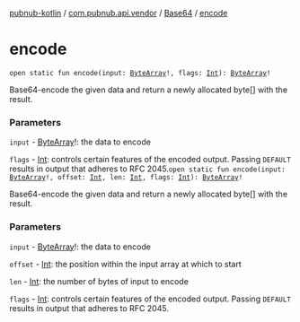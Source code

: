 [pubnub-kotlin](../../index.md) / [com.pubnub.api.vendor](../index.md) / [Base64](index.md) / [encode](./encode.md)

# encode

`open static fun encode(input: `[`ByteArray`](https://kotlinlang.org/api/latest/jvm/stdlib/kotlin/-byte-array/index.html)`!, flags: `[`Int`](https://kotlinlang.org/api/latest/jvm/stdlib/kotlin/-int/index.html)`): `[`ByteArray`](https://kotlinlang.org/api/latest/jvm/stdlib/kotlin/-byte-array/index.html)`!`

Base64-encode the given data and return a newly allocated byte[] with the result.

### Parameters

`input` - [ByteArray](https://kotlinlang.org/api/latest/jvm/stdlib/kotlin/-byte-array/index.html)!: the data to encode

`flags` - [Int](https://kotlinlang.org/api/latest/jvm/stdlib/kotlin/-int/index.html): controls certain features of the encoded output. Passing `DEFAULT` results in output that adheres to RFC 2045.`open static fun encode(input: `[`ByteArray`](https://kotlinlang.org/api/latest/jvm/stdlib/kotlin/-byte-array/index.html)`!, offset: `[`Int`](https://kotlinlang.org/api/latest/jvm/stdlib/kotlin/-int/index.html)`, len: `[`Int`](https://kotlinlang.org/api/latest/jvm/stdlib/kotlin/-int/index.html)`, flags: `[`Int`](https://kotlinlang.org/api/latest/jvm/stdlib/kotlin/-int/index.html)`): `[`ByteArray`](https://kotlinlang.org/api/latest/jvm/stdlib/kotlin/-byte-array/index.html)`!`

Base64-encode the given data and return a newly allocated byte[] with the result.

### Parameters

`input` - [ByteArray](https://kotlinlang.org/api/latest/jvm/stdlib/kotlin/-byte-array/index.html)!: the data to encode

`offset` - [Int](https://kotlinlang.org/api/latest/jvm/stdlib/kotlin/-int/index.html): the position within the input array at which to start

`len` - [Int](https://kotlinlang.org/api/latest/jvm/stdlib/kotlin/-int/index.html): the number of bytes of input to encode

`flags` - [Int](https://kotlinlang.org/api/latest/jvm/stdlib/kotlin/-int/index.html): controls certain features of the encoded output. Passing `DEFAULT` results in output that adheres to RFC 2045.